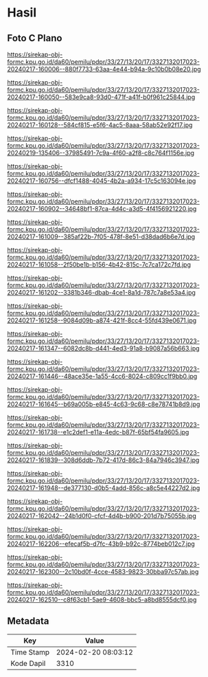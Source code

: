 # Hasil

## Foto C Plano

https://sirekap-obj-formc.kpu.go.id/da60/pemilu/pdpr/33/27/13/20/17/3327132017023-20240217-160006--880f7733-63aa-4e44-b94a-9c10b0b08e20.jpg

https://sirekap-obj-formc.kpu.go.id/da60/pemilu/pdpr/33/27/13/20/17/3327132017023-20240217-160050--583e9ca8-93d0-471f-a41f-b0f961c25844.jpg

https://sirekap-obj-formc.kpu.go.id/da60/pemilu/pdpr/33/27/13/20/17/3327132017023-20240217-160128--584cf815-e5f6-4ac5-8aaa-58ab52e92f17.jpg

https://sirekap-obj-formc.kpu.go.id/da60/pemilu/pdpr/33/27/13/20/17/3327132017023-20240219-135406--37985491-7c9a-4f60-a2f8-c8c764f1156e.jpg

https://sirekap-obj-formc.kpu.go.id/da60/pemilu/pdpr/33/27/13/20/17/3327132017023-20240217-160756--dfcf1488-4045-4b2a-a934-17c5c163094e.jpg

https://sirekap-obj-formc.kpu.go.id/da60/pemilu/pdpr/33/27/13/20/17/3327132017023-20240217-160902--34648bf1-87ca-4d4c-a3d5-4f4156921220.jpg

https://sirekap-obj-formc.kpu.go.id/da60/pemilu/pdpr/33/27/13/20/17/3327132017023-20240217-161009--385af22b-7f05-478f-8e51-d38dad6b6e7d.jpg

https://sirekap-obj-formc.kpu.go.id/da60/pemilu/pdpr/33/27/13/20/17/3327132017023-20240217-161058--2f50be1b-b156-4b42-815c-7c7ca172c7fd.jpg

https://sirekap-obj-formc.kpu.go.id/da60/pemilu/pdpr/33/27/13/20/17/3327132017023-20240217-161202--3381b346-dbab-4ce1-8a1d-787c7a8e53a4.jpg

https://sirekap-obj-formc.kpu.go.id/da60/pemilu/pdpr/33/27/13/20/17/3327132017023-20240217-161258--9084d09b-a874-421f-8cc4-55fd439e0671.jpg

https://sirekap-obj-formc.kpu.go.id/da60/pemilu/pdpr/33/27/13/20/17/3327132017023-20240217-161347--6082dc8b-d441-4ed3-91a8-b9087a56b663.jpg

https://sirekap-obj-formc.kpu.go.id/da60/pemilu/pdpr/33/27/13/20/17/3327132017023-20240217-161446--48ace35e-1a55-4cc6-8024-c809cc1f9bb0.jpg

https://sirekap-obj-formc.kpu.go.id/da60/pemilu/pdpr/33/27/13/20/17/3327132017023-20240217-161645--b69a005b-e845-4c63-9c68-c8e78741b8d9.jpg

https://sirekap-obj-formc.kpu.go.id/da60/pemilu/pdpr/33/27/13/20/17/3327132017023-20240217-161738--e1c2def1-e11a-4edc-b87f-65bf54fa9605.jpg

https://sirekap-obj-formc.kpu.go.id/da60/pemilu/pdpr/33/27/13/20/17/3327132017023-20240217-161839--308d6ddb-7b72-417d-86c3-84a7946c3947.jpg

https://sirekap-obj-formc.kpu.go.id/da60/pemilu/pdpr/33/27/13/20/17/3327132017023-20240217-161948--de377130-d0b5-4add-856c-a8c5e44227d2.jpg

https://sirekap-obj-formc.kpu.go.id/da60/pemilu/pdpr/33/27/13/20/17/3327132017023-20240217-162042--24b1d0f0-cfcf-4d4b-b900-201d7b75055b.jpg

https://sirekap-obj-formc.kpu.go.id/da60/pemilu/pdpr/33/27/13/20/17/3327132017023-20240217-162206--efecaf5b-d7fc-43b9-b92c-8774beb012c7.jpg

https://sirekap-obj-formc.kpu.go.id/da60/pemilu/pdpr/33/27/13/20/17/3327132017023-20240217-162300--2c10bd0f-4cce-4583-9823-30bba97c57ab.jpg

https://sirekap-obj-formc.kpu.go.id/da60/pemilu/pdpr/33/27/13/20/17/3327132017023-20240217-162510--c8f63cb1-5ae9-4608-bbc5-a8bd8555dcf0.jpg


## Metadata

| Key        | Value               |
| ---------- | ------------------- |
| Time Stamp | 2024-02-20 08:03:12 |
| Kode Dapil | 3310                |



